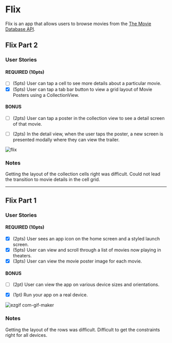 # Flix

Flix is an app that allows users to browse movies from the [The Movie Database API](http://docs.themoviedb.apiary.io/#).



## Flix Part 2

### User Stories

#### REQUIRED (10pts)
- [ ] (5pts) User can tap a cell to see more details about a particular movie.
- [x] (5pts) User can tap a tab bar button to view a grid layout of Movie Posters using a CollectionView.

#### BONUS
- [ ] (2pts) User can tap a poster in the collection view to see a detail screen of that movie.
- [ ] (2pts) In the detail view, when the user taps the poster, a new screen is presented modally where they can view the trailer.


![flix](https://user-images.githubusercontent.com/89486108/191187318-1113bb1b-a64d-463f-9830-7307ad7ddff7.gif)


### Notes
Getting the layout of the collection cells right was difficult. Could not lead the transition to movie details in the cell grid. 

---

## Flix Part 1

### User Stories
#### REQUIRED (10pts)
- [x] (2pts) User sees an app icon on the home screen and a styled launch screen.
- [x] (5pts) User can view and scroll through a list of movies now playing in theaters.
- [x] (3pts) User can view the movie poster image for each movie.

#### BONUS
- [ ] (2pt) User can view the app on various device sizes and orientations.
- [x] (1pt) Run your app on a real device.


![ezgif com-gif-maker](https://user-images.githubusercontent.com/89486108/191187425-0be3e1c6-e9fc-4f57-b507-1525af8e2334.gif)



### Notes
Getting the layout of the rows was difficult. Difficult to get the constraints right for all devices. 
